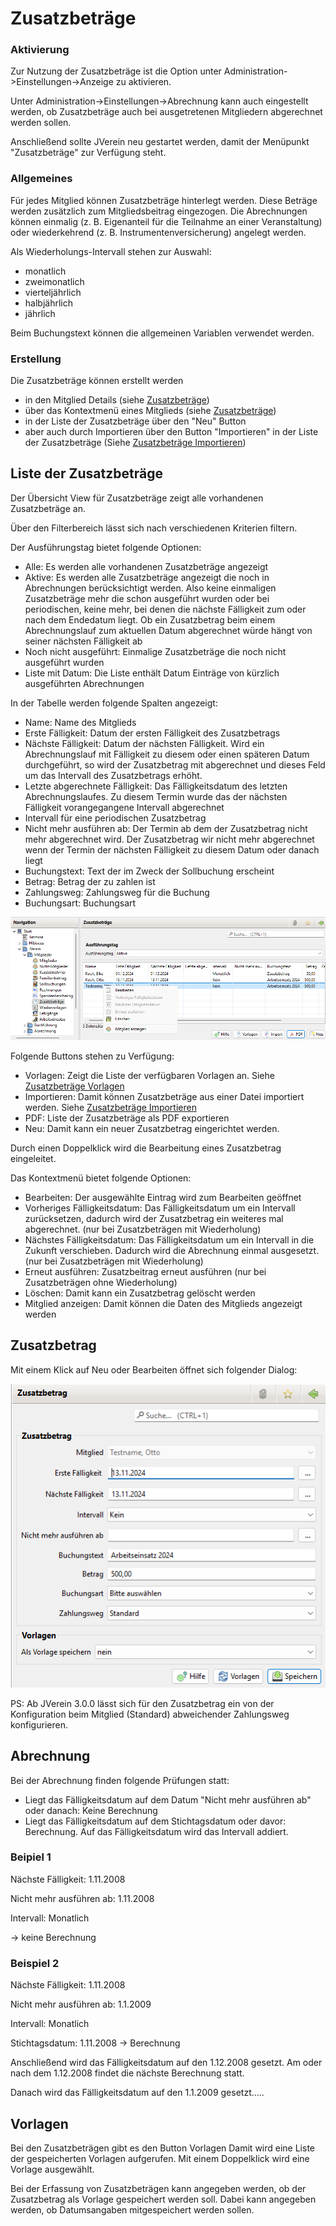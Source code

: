 # Zusatzbeträge

### Aktivierung

Zur Nutzung der Zusatzbeträge ist die Option unter Administration->Einstellungen->Anzeige zu aktivieren. 

Unter Administration->Einstellungen->Abrechnung kann auch eingestellt werden, ob Zusatzbeträge auch bei ausgetretenen Mitgliedern abgerechnet werden sollen.

Anschließend sollte JVerein neu gestartet werden, damit der Menüpunkt "Zusatzbeträge" zur Verfügung steht.

### Allgemeines

Für jedes Mitglied können Zusatzbeträge hinterlegt werden. Diese Beträge werden zusätzlich zum Mitgliedsbeitrag eingezogen. Die Abrechnungen können einmalig (z. B. Eigenanteil für die Teilnahme an einer Veranstaltung) oder wiederkehrend (z. B. Instrumentenversicherung) angelegt werden.

Als Wiederholungs-Intervall stehen zur Auswahl:

* monatlich
* zweimonatlich
* vierteljährlich
* halbjährlich
* jährlich

Beim Buchungstext können die allgemeinen Variablen verwendet werden.

### Erstellung

Die Zusatzbeträge können erstellt werden

* in den Mitglied Details (siehe [Zusatzbeträge](content/zusatzbeitraege.md))
* über das Kontextmenü eines Mitglieds (siehe [Zusatzbeträge](zusatzbetrage.md))
* in der Liste der Zusatzbeträge über den "Neu" Button
* aber auch durch Importieren über den Button "Importieren" in der Liste der Zusatzbeträge (Siehe [Zusatzbeträge Importieren](zusatzbetrage-importieren.md))

## Liste der Zusatzbeträge

Der Übersicht View für Zusatzbeträge zeigt alle vorhandenen Zusatzbeträge an.

Über den Filterbereich lässt sich nach verschiedenen Kriterien filtern.

Der Ausführungstag bietet folgende Optionen:

* Alle: Es werden alle vorhandenen Zusatzbeträge angezeigt
* Aktive: Es werden alle Zusatzbeträge angezeigt die noch in Abrechnungen berücksichtigt werden. Also keine einmaligen Zusatzbeträge mehr die schon ausgeführt wurden oder bei periodischen, keine mehr, bei denen die nächste Fälligkeit zum oder nach dem Endedatum liegt. Ob ein Zusatzbetrag beim einem Abrechnungslauf zum aktuellen Datum abgerechnet würde hängt von seiner nächsten Fälligkeit ab
* Noch nicht ausgeführt: Einmalige Zusatzbeträge die noch nicht ausgeführt wurden
* Liste mit Datum: Die Liste enthält Datum Einträge von kürzlich ausgeführten Abrechnungen

In der Tabelle werden folgende Spalten angezeigt:

* Name: Name des Mitglieds
* Erste Fälligkeit: Datum der ersten Fälligkeit des Zusatzbetrags
* Nächste Fälligkeit: Datum der nächsten Fälligkeit. Wird ein Abrechnungslauf mit Fälligkeit zu diesem oder einen späteren Datum durchgeführt, so wird der Zusatzbetrag mit abgerechnet und dieses Feld um das Intervall des Zusatzbetrags erhöht.
* Letzte abgerechnete Fälligkeit: Das Fälligkeitsdatum des letzten Abrechnungslaufes. Zu diesem Termin wurde das der nächsten Fälligkeit vorangegangene Intervall abgerechnet
* Intervall für eine periodischen Zusatzbetrag
* Nicht mehr ausführen ab: Der Termin ab dem der Zusatzbetrag nicht mehr abgerechnet wird. Der Zusatzbetrag wir nicht mehr abgerechnet wenn der Termin der nächsten Fälligkeit zu diesem Datum oder danach liegt
* Buchungstext: Text der im Zweck der Sollbuchung erscheint
* Betrag: Betrag der zu zahlen ist
* Zahlungsweg: Zahlungsweg für die Buchung
* Buchungsart: Buchungsart

![](img/ZusatzBetraegeListeView.png)

Folgende Buttons stehen zu Verfügung:

* Vorlagen: Zeigt die Liste der verfügbaren Vorlagen an. Siehe [Zusatzbeträge Vorlagen](zusatzbetragevorlage.md)
* Importieren: Damit können Zusatzbeträge aus einer Datei importiert werden. Siehe [Zusatzbeträge Importieren](zusatzbetrage-importieren.md)
* PDF: Liste der Zusatzbeträge als PDF exportieren
* Neu: Damit kann ein neuer Zusatzbetrag eingerichtet werden.

Durch einen Doppelklick wird die Bearbeitung eines Zusatzbetrag eingeleitet.

Das Kontextmenü bietet folgende Optionen:

* Bearbeiten: Der ausgewählte Eintrag wird zum Bearbeiten geöffnet
* Vorheriges Fälligkeitsdatum: Das Fälligkeitsdatum um ein Intervall zurücksetzen, dadurch wird der Zusatzbetrag ein weiteres mal abgerechnet. (nur bei Zusatzbeträgen mit Wiederholung)
* Nächstes Fälligkeitsdatum: Das Fälligkeitsdatum um ein Intervall in die Zukunft verschieben. Dadurch wird die Abrechnung einmal ausgesetzt. (nur bei Zusatzbeträgen mit Wiederholung)
* Erneut ausführen: Zusatzbeitrag erneut ausführen (nur bei Zusatzbeträgen ohne Wiederholung)
* Löschen: Damit kann ein Zusatzbetrag gelöscht werden
* Mitglied anzeigen: Damit können die Daten des Mitglieds angezeigt werden

## Zusatzbetrag

Mit einem Klick auf Neu oder Bearbeiten öffnet sich folgender Dialog:

![](img/ZusatzBetragView.png)

PS: Ab JVerein 3.0.0 lässt sich für den Zusatzbetrag ein von der Konfiguration beim Mitglied (Standard) abweichender Zahlungsweg konfigurieren.

## Abrechnung

Bei der Abrechnung finden folgende Prüfungen statt:

* Liegt das Fälligkeitsdatum auf dem Datum "Nicht mehr ausführen ab" oder danach: Keine Berechnung
* Liegt das Fälligkeitsdatum auf dem Stichtagsdatum oder davor: Berechnung. Auf das Fälligkeitsdatum wird das Intervall addiert.

### Beipiel 1

Nächste Fälligkeit: 1.11.2008

Nicht mehr ausführen ab: 1.11.2008

Intervall: Monatlich

-> keine Berechnung

### Beispiel 2

Nächste Fälligkeit: 1.11.2008

Nicht mehr ausführen ab: 1.1.2009

Intervall: Monatlich

Stichtagsdatum: 1.11.2008 -> Berechnung

Anschließend wird das Fälligkeitsdatum auf den 1.12.2008 gesetzt. Am oder nach dem 1.12.2008 findet die nächste Berechnung statt.

Danach wird das Fälligkeitsdatum auf den 1.1.2009 gesetzt.....

## Vorlagen

Bei den Zusatzbeträgen gibt es den Button Vorlagen Damit wird eine Liste der gespeicherten Vorlagen aufgerufen. Mit einem Doppelklick wird eine Vorlage ausgewählt.

Bei der Erfassung von Zusatzbeträgen kann angegeben werden, ob der Zusatzbetrag als Vorlage gespeichert werden soll. Dabei kann angegeben werden, ob Datumsangaben mitgespeichert werden sollen.
